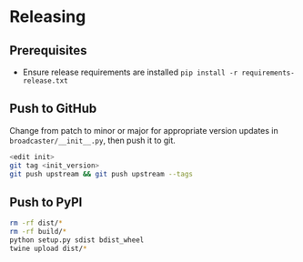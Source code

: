# Releasing

## Prerequisites

- Ensure release requirements are installed `pip install -r requirements-release.txt`

## Push to GitHub

Change from patch to minor or major for appropriate version updates in `broadcaster/__init__.py`, then push it to git.

```bash
<edit init>
git tag <init_version>
git push upstream && git push upstream --tags
```

## Push to PyPI

```bash
rm -rf dist/*
rm -rf build/*
python setup.py sdist bdist_wheel
twine upload dist/*
```
